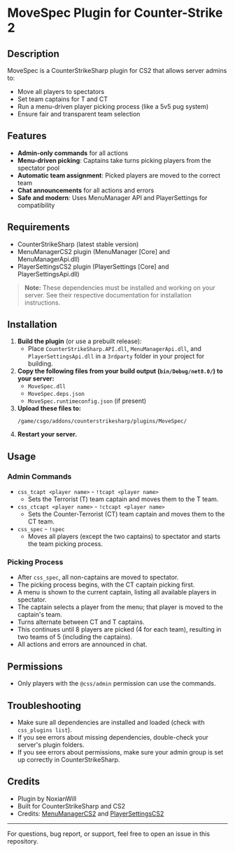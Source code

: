 # MoveSpec Plugin for Counter-Strike 2

## Description
MoveSpec is a CounterStrikeSharp plugin for CS2 that allows server admins to:
- Move all players to spectators
- Set team captains for T and CT
- Run a menu-driven player picking process (like a 5v5 pug system)
- Ensure fair and transparent team selection

## Features
- **Admin-only commands** for all actions
- **Menu-driven picking**: Captains take turns picking players from the spectator pool
- **Automatic team assignment**: Picked players are moved to the correct team
- **Chat announcements** for all actions and errors
- **Safe and modern**: Uses MenuManager API and PlayerSettings for compatibility

## Requirements
- CounterStrikeSharp (latest stable version)
- MenuManagerCS2 plugin (MenuManager [Core] and MenuManagerApi.dll)
- PlayerSettingsCS2 plugin (PlayerSettings [Core] and PlayerSettingsApi.dll)

> **Note:** These dependencies must be installed and working on your server. See their respective documentation for installation instructions.

## Installation
1. **Build the plugin** (or use a prebuilt release):
   - Place `CounterStrikeSharp.API.dll`, `MenuManagerApi.dll`, and `PlayerSettingsApi.dll` in a `3rdparty` folder in your project for building.
2. **Copy the following files from your build output (`bin/Debug/net8.0/`) to your server:**
   - `MoveSpec.dll`
   - `MoveSpec.deps.json`
   - `MoveSpec.runtimeconfig.json` (if present)
3. **Upload these files to:**
   ```
   /game/csgo/addons/counterstrikesharp/plugins/MoveSpec/
   ```
4. **Restart your server.**

## Usage
### Admin Commands
- `css_tcapt <player name>` - `!tcapt <player name>`
  - Sets the Terrorist (T) team captain and moves them to the T team.
- `css_ctcapt <player name>` - `!ctcapt <player name>`
  - Sets the Counter-Terrorist (CT) team captain and moves them to the CT team.
- `css_spec` - `!spec`
  - Moves all players (except the two captains) to spectator and starts the team picking process.

### Picking Process
- After `css_spec`, all non-captains are moved to spectator.
- The picking process begins, with the CT captain picking first.
- A menu is shown to the current captain, listing all available players in spectator.
- The captain selects a player from the menu; that player is moved to the captain's team.
- Turns alternate between CT and T captains.
- This continues until 8 players are picked (4 for each team), resulting in two teams of 5 (including the captains).
- All actions and errors are announced in chat.

## Permissions
- Only players with the `@css/admin` permission can use the commands.

## Troubleshooting
- Make sure all dependencies are installed and loaded (check with `css_plugins list`).
- If you see errors about missing dependencies, double-check your server's plugin folders.
- If you see errors about permissions, make sure your admin group is set up correctly in CounterStrikeSharp.

## Credits
- Plugin by NoxianWill
- Built for CounterStrikeSharp and CS2
- Credits: [MenuManagerCS2](https://github.com/NickFox007/MenuManagerCS2) and [PlayerSettingsCS2](https://github.com/NickFox007/PlayerSettingsCS2)

---

For questions, bug report, or support, feel free to open an issue in this repository.
